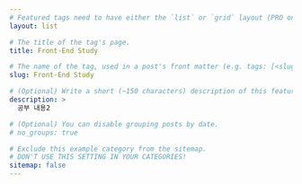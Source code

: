 ```yaml
---
# Featured tags need to have either the `list` or `grid` layout (PRO only).
layout: list

# The title of the tag's page.
title: Front-End Study

# The name of the tag, used in a post's front matter (e.g. tags: [<slug>]).
slug: Front-End Study

# (Optional) Write a short (~150 characters) description of this featured tag.
description: >
  공부 내용2

# (Optional) You can disable grouping posts by date.
# no_groups: true

# Exclude this example category from the sitemap.
# DON'T USE THIS SETTING IN YOUR CATEGORIES!
sitemap: false
---
```

